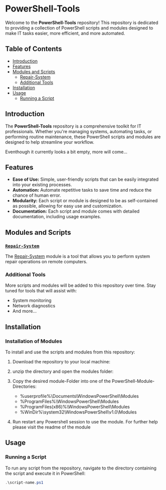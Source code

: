 # PowerShell-Tools

Welcome to the **PowerShell-Tools** repository! This repository is dedicated to providing a collection of PowerShell scripts and modules designed to make IT tasks easier, more efficient, and more automated.

## Table of Contents

- [Introduction](#introduction)
- [Features](#features)
- [Modules and Scripts](#modules-and-scripts)
  - [Repair-System](#repair-system)
  - [Additional Tools](#additional-tools)
- [Installation](#installation)
- [Usage](#usage)
  - [Running a Script](#running-a-script)


## Introduction

The **PowerShell-Tools** repository is a comprehensive toolkit for IT professionals. Whether you're managing systems, automating tasks, or performing routine maintenance, these PowerShell scripts and modules are designed to help streamline your workflow.

Eventhough it currently looks a bit empty, more will come...

## Features

- **Ease of Use:** Simple, user-friendly scripts that can be easily integrated into your existing processes.
- **Automation:** Automate repetitive tasks to save time and reduce the chance of human error.
- **Modularity:** Each script or module is designed to be as self-contained as possible, allowing for easy use and customization.
- **Documentation:** Each script and module comes with detailed documentation, including usage examples.

## Modules and Scripts

### [`Repair-System`](./modules/Repair-System)

The [Repair-System](./modules/Repair-System) module is a tool that allows you to perform system repair operations on remote computers.


### Additional Tools

More scripts and modules will be added to this repository over time. Stay tuned for tools that will assist with:

- System monitoring
- Network diagnostics
- And more...

## Installation
### Installation of Modules

To install and use the scripts and modules from this repository:

1. Download the repository to your local machine:

2. unzip the directory and open the modules folder:

3. Copy the desired module-Folder into one of the PowerShell-Module-Directories:


	* %userprofile%\Documents\WindowsPowerShell\Modules
	* %ProgramFiles%\WindowsPowerShell\Modules
	* %ProgramFiles(x86)%\WindowsPowerShell\Modules
	* %WinDir%\system32\WindowsPowerShell\v1.0\Modules


4. Run restart any Powershell session to use the module. For further help please visit the readme of the module

## Usage

### Running a Script

To run any script from the repository, navigate to the directory containing the script and execute it in PowerShell:

```powershell
.\script-name.ps1
```